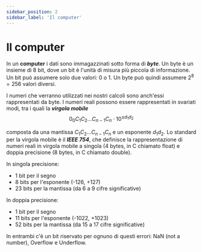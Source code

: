 ```yaml
---
sidebar_position: 2
sidebar_label: 'Il computer'
---
```


# Il computer

In un __computer__ i dati sono immagazzinati sotto forma di ___byte___. Un byte è un insieme di 8 bit, dove un bit è l'unità di misura più piccola di informazione. Un bit può assumere solo due valori: 0 o 1. Un byte può quindi assumere $2^8 = 256$ valori diversi.

I numeri che verranno utilizzati nei nostri calcoli sono anch'essi rappresentati da byte.
I numeri reali possono essere rappresentati in svariati modi, tra i quali la ___virgola mobile___
$$
0_0 C_1 C_2 \ldots C_{n-1} C_n \cdot 10^{\pm d_1 d_2}
$$

composta da una mantissa $C_1 C_2 \ldots C_{n-1} C_n$ e un esponente $d_1 d_2$.
Lo standard per la virgola mobile è il ___IEEE 754___, che definisce la rappresentazione di numeri reali in virgola mobile a singola (4 bytes, in C chiamato float) e doppia precisione (8 bytes, in C chiamato double).

In singola precisione:
- 1 bit per il segno
- 8 bits per l'esponente (-126, +127)
- 23 bits per la mantissa (da 6 a 9 cifre significative)

In doppia precisione:
- 1 bit per il segno
- 11 bits per l'esponente (-1022, +1023)
- 52 bits per la mantissa (da 15 a 17 cifre significative)

In entrambi c'è un bit riservato per ognuno di questi errori: NaN (not a number), Overflow e Underflow.
